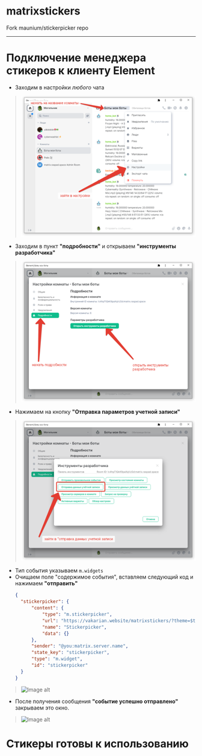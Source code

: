 # matrixstickers
Fork maunium/stickerpicker repo

-----------------------------------------

# Подключение менеджера стикеров к клиенту Element

* Заходим в настройки *любого* чата

 > ![Image alt](https://github.com/vakarianplay/matrixstickers/blob/main/manualpic/1.png)


* Заходим в пункт **"подробности"** и открываем **"инструменты разработчика"**

 > ![Image alt](https://github.com/vakarianplay/matrixstickers/blob/main/manualpic/2.png)
 
 
* Нажимаем на кнопку **"Отправка параметров учетной записи"**

 > ![Image alt](https://github.com/vakarianplay/matrixstickers/blob/main/manualpic/3.png)


* Тип события указываем `m.widgets`
* Очищаем поле "содержимое события", вставляем следующий код и нажимаем **"отправить"**
  ```json
  {
    "stickerpicker": {
        "content": {
            "type": "m.stickerpicker",
            "url": "https://vakarian.website/matrixstickers/?theme=$theme",
            "name": "Stickerpicker",
            "data": {}
        },
        "sender": "@you:matrix.server.name",
        "state_key": "stickerpicker",
        "type": "m.widget",
        "id": "stickerpicker"
    }
  }


 > ![Image alt](https://github.com/vakarianplay/matrixstickers/blob/main/manualpic/4.png)


* После получения сообщения **"событие успешно отправлено"** закрываем это окно.

 > ![Image alt](https://github.com/vakarianplay/matrixstickers/blob/main/manualpic/5.png)


# Стикеры готовы к использованию
